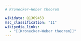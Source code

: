 ```yaml
---
# Kronecker–Weber theorem

wikidata: Q1369453
msc_classification: "11"
wikipedia_links:
  - "[[Kronecker–Weber theorem]]"
---
```

